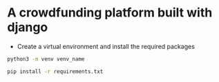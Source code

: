 # A crowdfunding platform built with django



- Create a virtual environment and install the required packages

```bash
python3 -m venv venv_name
```
```bash
pip install -r requirements.txt
```